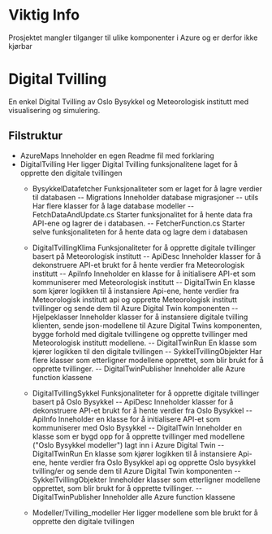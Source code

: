 # Viktig Info
Prosjektet mangler tilganger til ulike komponenter i Azure og er derfor ikke kjørbar

# Digital Tvilling
En enkel Digital Tvilling av Oslo Bysykkel og Meteorologisk institutt med visualisering og simulering.


## Filstruktur
 - AzureMaps
    Inneholder en egen Readme fil med forklaring 
 - DigitalTvilling
    Her ligger Digital Tvilling funksjonalitene laget for å opprette den digitale tvillingen
    - BysykkelDatafetcher
       Funksjonaliteter som er laget for å lagre verdier til databasen
      -- Migrations
          Inneholder database migrasjoner
      -- utils
          Har flere klasser for å lage database modeller
      -- FetchDataAndUpdate.cs
          Starter funksjonalitet for å hente data fra API-ene og lagrer de i databasen.
      -- FetcherFunction.cs
          Starter selve funksjonaliteten for å hente data og lagre dem i databasen

    - DigitalTvillingKlima
        Funksjonaliteter for å opprette digitale tvillinger basert på Meteorologisk institutt
       -- ApiDesc
          Inneholder klasser for å dekonstruere API-et brukt for å hente verdier fra Meteorologisk institutt
      -- ApiInfo
          Inneholder en klasse for å initialisere API-et som kommuniserer med Meteorologisk institutt
      -- DigitalTwin
         En klasse som kjører logikken til å instansiere Api-ene, hente verdier fra Meteorologisk institutt api og opprette Meteorologisk institutt tvillinger og sende dem til Azure Digital Twin komponenten
      -- Hjelpeklasser
          Inneholder klasser for å instansiere digitale tvilling klienten, sende json-modellene til Azure Digital Twins komponenten, bygge forhold med digitale tvillingene og opprette tvillinger med Meteorologisk institutt modellene.
      -- DigitalTwinRun
          En klasse som kjører logikken til den digitale tvillingen
      -- SykkelTvillingObjekter
          Har flere klasser som etterligner modellene opprettet, som blir brukt for å opprette tvillinger. 
      -- DigitalTwinPublisher
          Inneholder alle Azure function klassene 
    - DigitalTvillingSykkel
       Funksjonaliteter for å opprette digitale tvillinger basert på Oslo Bysykkel
      -- ApiDesc
          Inneholder klasser for å dekonstruere API-et brukt for å hente verdier fra Oslo Bysykkel
      -- ApiInfo
          Inneholder en klasse for å initialisere API-et som kommuniserer med Oslo Bysykkel
      -- DigitalTwin
          Inneholder en klasse som er bygd opp for å opprette tvillinger med modellene ("Oslo Bysykkel modeller") lagt inn i Azure Digital Twin
      -- DigitalTwinRun
          En klasse som kjører logikken til å instansiere Api-ene, hente verdier fra Oslo Bysykkel api og opprette Oslo bysykkel tvilling/er og sende dem til Azure Digital Twin komponenten
      -- SykkelTvillingObjekter
          Inneholder klasser som etterligner modellene opprettet, som blir brukt for å opprette tvillinger. 
      -- DigitalTwinPublisher
          Inneholder alle Azure function klassene 
    - Modeller/Tvilling_modeller
        Her ligger modellene som ble brukt for å opprette den digitale tvillingen

